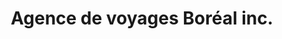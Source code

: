 ---
title: "Agence de voyages Boréal inc."
url: /mont-laurier/agence-de-voyages-boreal-inc/
shop: Reisebüro
---